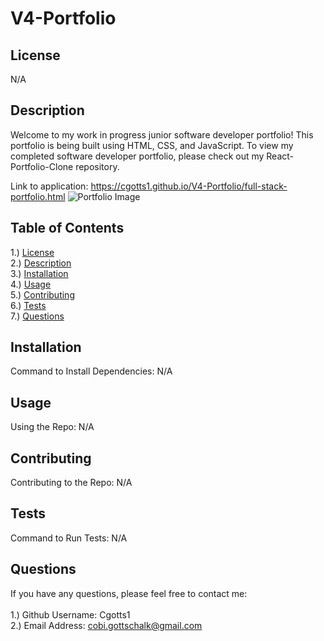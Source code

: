 # V4-Portfolio

## <section id = "License">License</section>
 N/A
 

## <section id = "Description">Description</section>
Welcome to my work in progress junior software developer portfolio! This portfolio is being built using HTML, CSS, and JavaScript. To view my completed software developer portfolio, please check out my React-Portfolio-Clone repository. 

Link to application: https://cgotts1.github.io/V4-Portfolio/full-stack-portfolio.html
![Portfolio Image](./images/readme.png)


## Table of Contents
1.) <a href = "#License">License</a><br>
2.) <a href = "#Description">Description</a><br>
3.) <a href = "#Installation">Installation</a> <br>
4.) <a href = "#Usage">Usage</a><br>
5.) <a href = "#Contributing">Contributing</a><br>
6.) <a href = "#Tests">Tests</a><br>
7.) <a href = "#Questions">Questions</a>

## <section id = "Installation">Installation</section>
Command to Install Dependencies: N/A

## <section id = "Usage">Usage</section>
Using the Repo: N/A

## <section id = "Contributing">Contributing</section>
Contributing to the Repo: N/A

## <section id = "Tests">Tests</section>
Command to Run Tests: N/A

## <section id = "Questions">Questions</section>
If you have any questions, please feel free to contact me: <br><br>
1.) Github Username: Cgotts1 <br>
2.) Email Address: cobi.gottschalk@gmail.com
